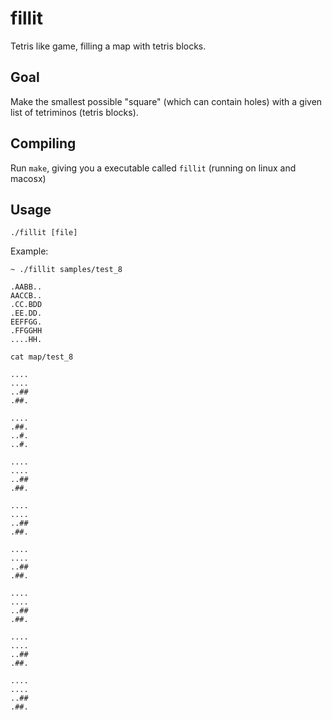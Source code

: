 # fillit
Tetris like game, filling a map with tetris blocks.

## Goal
Make the smallest possible "square" (which can contain holes) with a given list of
tetriminos (tetris blocks).

## Compiling
Run `make`, giving you a executable called `fillit` (running on linux and macosx)

## Usage
`./fillit [file]`

Example:
```
~ ./fillit samples/test_8

.AABB..
AACCB..
.CC.BDD
.EE.DD.
EEFFGG.
.FFGGHH
....HH.
```

```
cat map/test_8

....
....
..##
.##.

....
.##.
..#.
..#.

....
....
..##
.##.

....
....
..##
.##.

....
....
..##
.##.

....
....
..##
.##.

....
....
..##
.##.

....
....
..##
.##.
```

